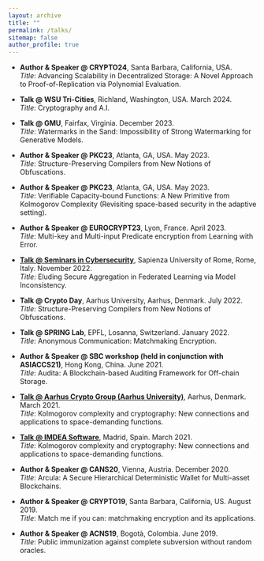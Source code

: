 ```yaml
---
layout: archive
title: ""
permalink: /talks/
sitemap: false
author_profile: true
---
```


- **Author & Speaker @ CRYPTO24**, Santa Barbara, California, USA.\
*Title*: Advancing Scalability in Decentralized Storage: A Novel Approach to Proof-of-Replication via Polynomial Evaluation.

- **Talk @ WSU Tri-Cities**, Richland, Washington, USA. March 2024.\
*Title*: Cryptography and A.I.

- **Talk @ GMU**, Fairfax, Virginia. December 2023.\
*Title*: Watermarks in the Sand: Impossibility of Strong Watermarking for Generative Models.

- **Author & Speaker @ PKC23**, Atlanta, GA, USA. May 2023.\
*Title*: Structure-Preserving Compilers from New Notions of Obfuscations.

- **Author & Speaker @ PKC23**, Atlanta, GA, USA. May 2023.\
*Title*: Verifiable Capacity-bound Functions: A New Primitive from Kolmogorov Complexity (Revisiting space-based security in the adaptive setting).

- **Author & Speaker @ EUROCRYPT23**, Lyon, France. April 2023.\
*Title*: Multi-key and Multi-input Predicate encryption from Learning with Error.

- **[Talk @ Seminars in Cybersecurity](https://cybersecurity.uniroma1.it/node/222)**, Sapienza University of Rome, Rome, Italy. November 2022.\
*Title*: Eluding Secure Aggregation in Federated Learning via Model Inconsistency.

- **Talk @ Crypto Day**, Aarhus University, Aarhus, Denmark. July 2022.\
*Title*: Structure-Preserving Compilers from New Notions of Obfuscations.

- **Talk @ SPRING Lab**, EPFL, Losanna, Switzerland. January 2022.\
*Title*: Anonymous Communication: Matchmaking Encryption.

- **Author & Speaker @ SBC workshop (held in conjunction with ASIACCS21)**, Hong Kong, China. June 2021.\
*Title*: Audita: A Blockchain-based Auditing Framework for Off-chain Storage.

- **[Talk @ Aarhus Crypto Group (Aarhus University)](https://cs.au.dk/research/cryptography-and-security/seminar)**, Aarhus, Denmark. March 2021.\
*Title*: Kolmogorov complexity and cryptography: New connections and applications to space-demanding functions.

- **[Talk @ IMDEA Software](https://software.imdea.org/events/invited_talks_2021.html)**, Madrid, Spain. March 2021.\
*Title*: Kolmogorov complexity and cryptography: New connections and applications to space-demanding functions.

- **Author & Speaker @ CANS20**, Vienna, Austria. December 2020.\
*Title*: Arcula: A Secure Hierarchical Deterministic Wallet for Multi-asset Blockchains.

- **Author & Speaker @ CRYPTO19**, Santa Barbara, California, US. August 2019.\
*Title*: Match me if you can: matchmaking encryption and its applications.

- **Author & Speaker @ ACNS19**, Bogotà, Colombia. June 2019.\
*Title*: Public immunization against complete subversion without random oracles.

